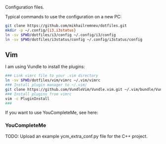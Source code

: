 Configuration files.

Typical commands to use the configuration on a new PC:

```bash
git clone https://github.com/mikhailremnev/dotfiles.git
mkdir -p ~/.config/{i3,i3status}
ln -sv $PWD/dotfiles/i3/config ~/.config/i3/config
ln -sv $PWD/dotfiles/i3status/config ~/.config/i3status/config
```


Vim
------------------------------------------------

I am using Vundle to install the plugins:

```bash
### Link vimrc file to your .vim directory
ln -sv $PWD/dotfiles/vim/vimrc ~/.vim/vimrc
### Install plugin manager to ~/.vim/
git clone https://github.com/VundleVim/Vundle.vim.git ~/.vim/bundle/Vundle.vim
### Install plugins from vimrc
vim -c PluginInstall
### 
```

If you want to use YouCompleteMe, see here:

### YouCompleteMe

TODO: Upload an example ycm_extra_conf.py file for the C++ project.


